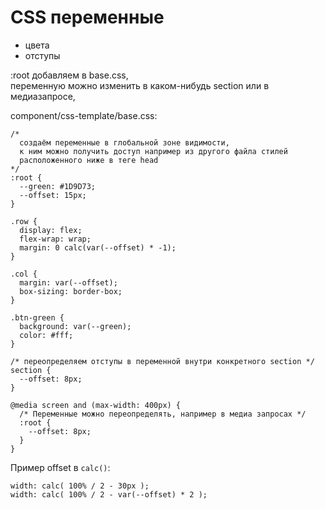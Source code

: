 # CSS переменные
- цвета
- отступы

:root добавляем в base.css,  
переменную можно изменить в каком-нибудь section или в медиазапросе,

component/css-template/base.css:

    /* 
      создаём переменные в глобальной зоне видимости,
      к ним можно получить доступ например из другого файла стилей
      расположенного ниже в теге head 
    */
    :root {
      --green: #1D9D73;
      --offset: 15px;
    }

    .row {
      display: flex;
      flex-wrap: wrap;
      margin: 0 calc(var(--offset) * -1);
    }

    .col {
      margin: var(--offset);
      box-sizing: border-box;
    }

    .btn-green {
      background: var(--green);
      color: #fff;
    }

    /* переопределяем отступы в переменной внутри конкретного section */
    section {
      --offset: 8px;
    }

    @media screen and (max-width: 400px) {
      /* Переменные можно переопределять, например в медиа запросах */
      :root {
        --offset: 8px;
      }
    }

Пример offset в `calc()`:

    width: calc( 100% / 2 - 30px );
    width: calc( 100% / 2 - var(--offset) * 2 );
